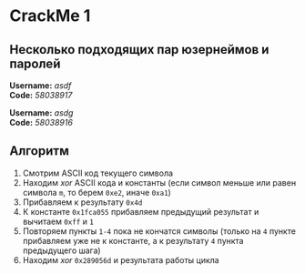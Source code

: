 # CrackMe 1

## Несколько подходящих пар юзернеймов и паролей

**Username:** *asdf*  
**Code:** *58038917*  

**Username:** *asdg*  
**Code:** *58038916*  

## Алгоритм

1. Смотрим ASCII код текущего символа
1. Находим *xor* ASCII кода и константы (если символ меньше или равен символа `m`, то берем `0xe2`, иначе `0xa1`)
1. Прибавляем к результату `0x4d`
1. К константе `0x1fca055` прибавляем предыдущий результат и вычитаем `0xff` и `1`
1. Повторяем пункты `1-4` пока не кончатся символы (только на `4` пункте прибавляем уже не к константе, а к результату `4` пункта предыдущего шага)
1. Находим *xor* `0x289056d` и результата работы цикла  
